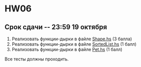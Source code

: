 # HW06

## Срок сдачи -- 23:59 19 октября

1. Реализовать функции-дырки в файле [Shape.hs](src/Shape.hs) (3 балла)
2. Реализовать функции-дырки в файле [SortedList.hs](src/SortedList.hs) (1 балл)
3. Реализовать функции-дырки в файле [Pet.hs](src/Pet.hs) (1 балл)

Все тесты должны проходить.
